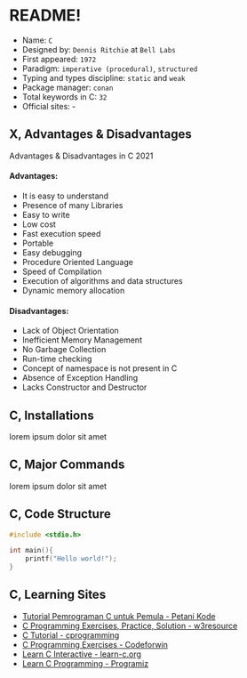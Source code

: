# README!
* Name: `C`
* Designed by: `Dennis Ritchie` at `Bell Labs`
* First appeared: `1972`
* Paradigm:  `imperative (procedural)`, `structured`
* Typing and types discipline: `static` and `weak`
* Package manager: `conan`
* Total keywords in C: `32` 
* Official sites: -

## X, Advantages & Disadvantages
Advantages & Disadvantages in C 2021
#### Advantages:
* It is easy to understand
* Presence of many Libraries
* Easy to write
* Low cost
* Fast execution speed
* Portable
* Easy debugging
* Procedure Oriented Language
* Speed of Compilation
* Execution of algorithms and data structures
* Dynamic memory allocation
#### Disadvantages:
* Lack of Object Orientation
* Inefficient Memory Management
* No Garbage Collection
* Run-time checking
* Concept of namespace is not present in C
* Absence of Exception Handling
* Lacks Constructor and Destructor

## C, Installations
lorem ipsum dolor sit amet

## C, Major Commands
lorem ipsum dolor sit amet

## C, Code Structure
```c
#include <stdio.h>

int main(){
	printf("Hello world!");
}
```

## C, Learning Sites
* [Tutorial Pemrograman C untuk Pemula - Petani Kode](https://www.petanikode.com/tutorial/c/)
* [C Programming Exercises, Practice, Solution - w3resource](https://www.w3resource.com/c-programming-exercises/)
* [C Tutorial - cprogramming](https://www.cprogramming.com/tutorial/c-tutorial.html)
* [C Programming Exercises - Codeforwin](https://codeforwin.org/)
* [Learn C Interactive - learn-c.org](https://www.learn-c.org/)
* [Learn C Programming - Programiz](https://www.programiz.com/c-programming)
